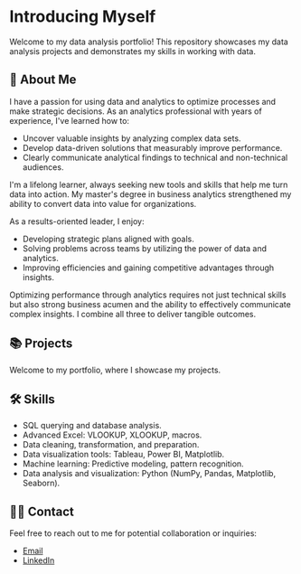 # Introducing Myself

Welcome to my data analysis portfolio! This repository showcases my data analysis projects and demonstrates my skills in working with data.

## 👋 About Me

I have a passion for using data and analytics to optimize processes and make strategic decisions. As an analytics professional with years of experience, I've learned how to:

- Uncover valuable insights by analyzing complex data sets.
- Develop data-driven solutions that measurably improve performance.
- Clearly communicate analytical findings to technical and non-technical audiences.

I'm a lifelong learner, always seeking new tools and skills that help me turn data into action. My master's degree in business analytics strengthened my ability to convert data into value for organizations.

As a results-oriented leader, I enjoy:

- Developing strategic plans aligned with goals.
- Solving problems across teams by utilizing the power of data and analytics.
- Improving efficiencies and gaining competitive advantages through insights.

Optimizing performance through analytics requires not just technical skills but also strong business acumen and the ability to effectively communicate complex insights. I combine all three to deliver tangible outcomes.

## 📚 Projects

Welcome to my portfolio, where I showcase my projects.

## 🛠️ Skills

- SQL querying and database analysis.
- Advanced Excel: VLOOKUP, XLOOKUP, macros.
- Data cleaning, transformation, and preparation.
- Data visualization tools: Tableau, Power BI, Matplotlib.
- Machine learning: Predictive modeling, pattern recognition.
- Data analysis and visualization: Python (NumPy, Pandas, Matplotlib, Seaborn).

## 👋🏻 Contact

Feel free to reach out to me for potential collaboration or inquiries:

- [Email](mailto:m.omar.altaher@gmail.com)
- [LinkedIn](https://www.linkedin.com/in/omar-altaher/)
